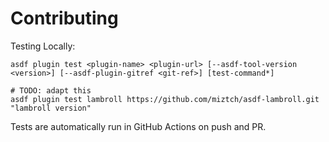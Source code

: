# Contributing

Testing Locally:

```shell
asdf plugin test <plugin-name> <plugin-url> [--asdf-tool-version <version>] [--asdf-plugin-gitref <git-ref>] [test-command*]

# TODO: adapt this
asdf plugin test lambroll https://github.com/miztch/asdf-lambroll.git "lambroll version"
```

Tests are automatically run in GitHub Actions on push and PR.
